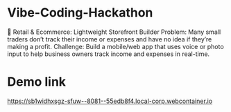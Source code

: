 # Vibe-Coding-Hackathon

🛒 Retail & Ecommerce: Lightweight Storefront Builder
Problem: Many small traders don’t track their income or expenses and have no idea if they’re making a profit.
Challenge: Build a mobile/web app that uses voice or photo input to help business owners track income and expenses in real-time.

# Demo link
https://sb1widhxsgz-sfuw--8081--55edb8f4.local-corp.webcontainer.io
